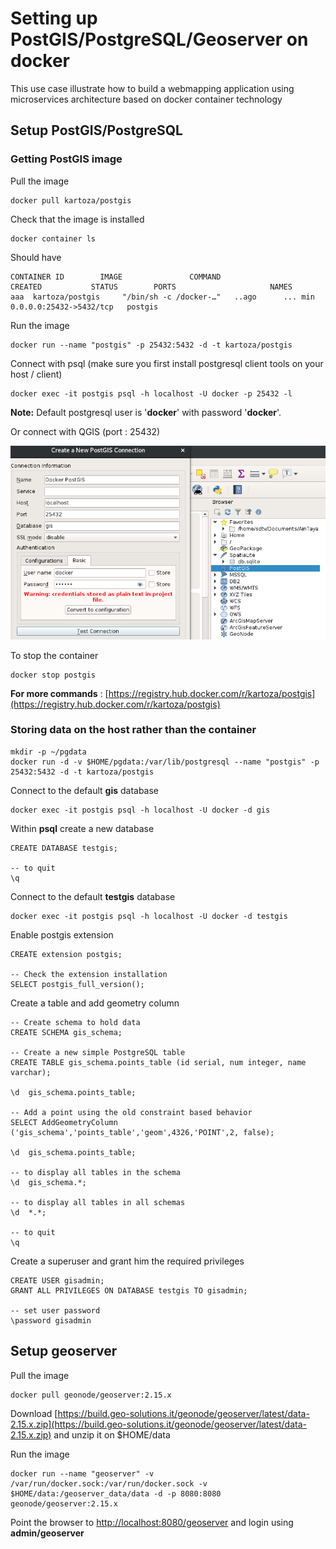 # Setting up PostGIS/PostgreSQL/Geoserver on docker

This use case illustrate how to build a webmapping application using microservices architecture based on docker container technology

## Setup PostGIS/PostgreSQL

### Getting PostGIS image

Pull the image
``` 
docker pull kartoza/postgis
```

Check that the image is installed
```
docker container ls 
```
Should have 
```
CONTAINER ID        IMAGE               COMMAND                  CREATED           STATUS        PORTS                     NAMES
aaa  kartoza/postgis     "/bin/sh -c /docker-…"   ..ago      ... min       0.0.0.0:25432->5432/tcp   postgis
```

Run the image
```
docker run --name "postgis" -p 25432:5432 -d -t kartoza/postgis
```

Connect with psql (make sure you first install postgresql client tools on your host / client)
```
docker exec -it postgis psql -h localhost -U docker -p 25432 -l
```
**Note:** Default postgresql user is '**docker**' with password '**docker**'.

Or connect with QGIS (port : 25432)

![](./images/connect-with-qgis.png)


To stop the container 
```
docker stop postgis
```

**For more commands** : [https://registry.hub.docker.com/r/kartoza/postgis](https://registry.hub.docker.com/r/kartoza/postgis)


### Storing data on the host rather than the container

```
mkdir -p ~/pgdata
docker run -d -v $HOME/pgdata:/var/lib/postgresql --name "postgis" -p 25432:5432 -d -t kartoza/postgis
```

Connect to the default **gis** database
```
docker exec -it postgis psql -h localhost -U docker -d gis
```

Within **psql** create a new database
```
CREATE DATABASE testgis;

-- to quit
\q
```


Connect to the default **testgis** database
```
docker exec -it postgis psql -h localhost -U docker -d testgis
```

Enable postgis extension

```
CREATE extension postgis;

-- Check the extension installation
SELECT postgis_full_version();
```

Create a table and add geometry column 
```
-- Create schema to hold data
CREATE SCHEMA gis_schema;

-- Create a new simple PostgreSQL table
CREATE TABLE gis_schema.points_table (id serial, num integer, name varchar);

\d  gis_schema.points_table;

-- Add a point using the old constraint based behavior
SELECT AddGeometryColumn ('gis_schema','points_table','geom',4326,'POINT',2, false);

\d  gis_schema.points_table;

-- to display all tables in the schema
\d  gis_schema.*;

-- to display all tables in all schemas
\d  *.*;

-- to quit
\q
```

Create a superuser and grant him the required privileges
```
CREATE USER gisadmin;
GRANT ALL PRIVILEGES ON DATABASE testgis TO gisadmin;

-- set user password
\password gisadmin
``` 
## Setup geoserver

Pull the image
``` 
docker pull geonode/geoserver:2.15.x
```

Download [https://build.geo-solutions.it/geonode/geoserver/latest/data-2.15.x.zip](https://build.geo-solutions.it/geonode/geoserver/latest/data-2.15.x.zip) and unzip it on $HOME/data

Run the image
```
docker run --name "geoserver" -v /var/run/docker.sock:/var/run/docker.sock -v $HOME/data:/geoserver_data/data -d -p 8080:8080 geonode/geoserver:2.15.x
```

Point the browser to [http://localhost:8080/geoserver](http://localhost:8080/geoserver) and login using **admin/geoserver**

